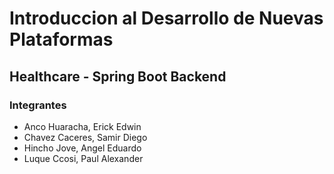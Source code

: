 # Introduccion al Desarrollo de Nuevas Plataformas
## Healthcare - Spring Boot Backend
### Integrantes
- Anco Huaracha, Erick Edwin
- Chavez Caceres, Samir Diego
- Hincho Jove, Angel Eduardo
- Luque Ccosi, Paul Alexander
